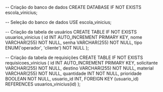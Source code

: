 -- Criação do banco de dados
CREATE DATABASE IF NOT EXISTS escola_vinicius;

-- Seleção do banco de dados
USE escola_vinicius;

-- Criação da tabela de usuários
CREATE TABLE IF NOT EXISTS usuarios_vinicius (
    id INT AUTO_INCREMENT PRIMARY KEY,
    nome VARCHAR(255) NOT NULL,
    senha VARCHAR(255) NOT NULL,
    tipo ENUM('operador', 'cliente') NOT NULL
);

-- Criação da tabela de requisições
CREATE TABLE IF NOT EXISTS requisicoes_vinicius (
    id INT AUTO_INCREMENT PRIMARY KEY,
    solicitante VARCHAR(255) NOT NULL,
    destino VARCHAR(255) NOT NULL,
    material VARCHAR(255) NOT NULL,
    quantidade INT NOT NULL,
    prioridade BOOLEAN NOT NULL,
    usuario_id INT,
    FOREIGN KEY (usuario_id) REFERENCES usuarios_vinicius(id)
);
